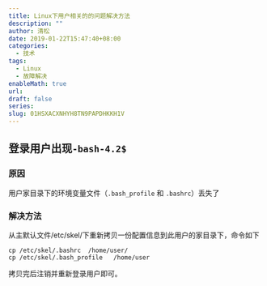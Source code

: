 ```yaml
---
title: Linux下用户相关的的问题解决方法
description: ""
author: 清松
date: 2019-01-22T15:47:40+08:00
categories:
  - 技术
tags:
  - Linux
  - 故障解决
enableMath: true
url: 
draft: false
series: 
slug: 01HSXACXNHYH8TN9PAPDHKKH1V
---
```

## 登录用户出现`-bash-4.2$`

### 原因
用户家目录下的环境变量文件（`.bash_profile` 和 `.bashrc`）丢失了
### 解决方法
从主默认文件/etc/skel/下重新拷贝一份配置信息到此用户的家目录下，命令如下
```
cp /etc/skel/.bashrc  /home/user/
cp /etc/skel/.bash_profile   /home/user
```
拷贝完后注销并重新登录用户即可。
